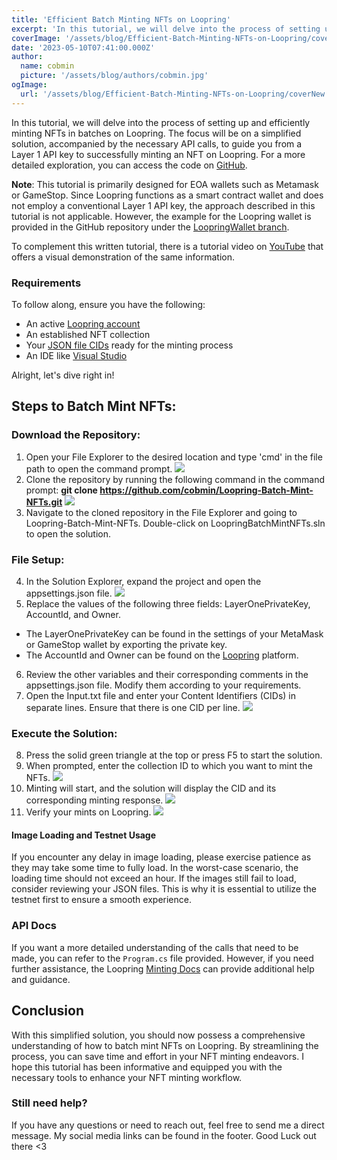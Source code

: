 ```yaml
---
title: 'Efficient Batch Minting NFTs on Loopring'
excerpt: 'In this tutorial, we will delve into the process of setting up and efficiently minting NFTs in batches on Loopring. The focus will be on a simplified solution, accompanied by the necessary API calls, to guide you from a Layer 1 API key to successfully minting an NFT on Loopring...'
coverImage: '/assets/blog/Efficient-Batch-Minting-NFTs-on-Loopring/coverNew.jpg'
date: '2023-05-10T07:41:00.000Z'
author:
  name: cobmin
  picture: '/assets/blog/authors/cobmin.jpg'
ogImage:
  url: '/assets/blog/Efficient-Batch-Minting-NFTs-on-Loopring/coverNew.jpg'
---
```


In this tutorial, we will delve into the process of setting up and efficiently minting NFTs in batches on Loopring. The focus will be on a simplified solution, accompanied by the necessary API calls, to guide you from a Layer 1 API key to successfully minting an NFT on Loopring. For a more detailed exploration, you can access the code on [GitHub](https://github.com/cobmin/Loopring-Batch-Mint-NFTs).

**Note**: This tutorial is primarily designed for EOA wallets such as Metamask or GameStop. Since Loopring functions as a smart contract wallet and does not employ a conventional Layer 1 API key, the approach described in this tutorial is not applicable. However, the example for the Loopring wallet is provided in the GitHub repository under the [LoopringWallet branch](https://github.com/cobmin/Loopring-Batch-Mint-NFTs/tree/LoopringWallet).

To complement this written tutorial, there is a tutorial video on [YouTube](https://youtu.be/NsUHpT_mm7M) that offers a visual demonstration of the same information.

### Requirements
To follow along, ensure you have the following:
- An active [Loopring account](https://loopring.io/#/)
- An established NFT collection
- Your [JSON file CIDs](https://docs.ipfs.tech/concepts/content-addressing/) ready for the minting process
- An IDE like [Visual Studio](https://visualstudio.microsoft.com/downloads/)

Alright, let's dive right in!

## Steps to Batch Mint NFTs:
### Download the Repository: 
1. Open your File Explorer to the desired location and type 'cmd' in the file path to open the command prompt.
![](/assets/blog/Efficient-Batch-Minting-NFTs-on-Loopring/FilePath.gif)
2. Clone the repository by running the following command in the command prompt: **git clone https://github.com/cobmin/Loopring-Batch-Mint-NFTs.git**
![](/assets/blog/Efficient-Batch-Minting-NFTs-on-Loopring/CommandPrompt.gif)
3. Navigate to the cloned repository in the File Explorer and going to Loopring-Batch-Mint-NFTs. Double-click on LoopringBatchMintNFTs.sln to open the solution.
### File Setup:
4. In the Solution Explorer, expand the project and open the appsettings.json file.
![](/assets/blog/Efficient-Batch-Minting-NFTs-on-Loopring/SolutionExplorer.jpg)
5. Replace the values of the following three fields: LayerOnePrivateKey, AccountId, and Owner.
- The LayerOnePrivateKey can be found in the settings of your MetaMask or GameStop wallet by exporting the private key. 
- The AccountId and Owner can be found on the [Loopring](https://loopring.io/#/) platform. 
6. Review the other variables and their corresponding comments in the appsettings.json file. Modify them according to your requirements. 
7. Open the Input.txt file and enter your Content Identifiers (CIDs) in separate lines. Ensure that there is one CID per line.
![](/assets/blog/Efficient-Batch-Minting-NFTs-on-Loopring/Input.jpg)
### Execute the Solution:
8. Press the solid green triangle at the top or press F5 to start the solution.
9. When prompted, enter the collection ID to which you want to mint the NFTs.
![](/assets/blog/Efficient-Batch-Minting-NFTs-on-Loopring/CollectionId.jpg)
10. Minting will start, and the solution will display the CID and its corresponding minting response.
![](/assets/blog/Efficient-Batch-Minting-NFTs-on-Loopring/MintResponse.jpg)
11. Verify your mints on Loopring.
![](/assets/blog/Efficient-Batch-Minting-NFTs-on-Loopring/CollectionMints.jpg)

#### Image Loading and Testnet Usage
If you encounter any delay in image loading, please exercise patience as they may take some time to fully load. In the worst-case scenario, the loading time should not exceed an hour. If the images still fail to load, consider reviewing your JSON files. This is why it is essential to utilize the testnet first to ensure a smooth experience.

### API Docs
If you want a more detailed understanding of the calls that need to be made, you can refer to the `Program.cs` file provided. However, if you need further assistance, the Loopring [Minting Docs](https://docs-protocol.loopring.io/counterfactual-nft/api-references/mint-nft) can provide additional help and guidance. 

## Conclusion
With this simplified solution, you should now possess a comprehensive understanding of how to batch mint NFTs on Loopring. By streamlining the process, you can save time and effort in your NFT minting endeavors. I hope this tutorial has been informative and equipped you with the necessary tools to enhance your NFT minting workflow.

### Still need help?
If you have any questions or need to reach out, feel free to send me a direct message. My social media links can be found in the footer. Good Luck out there <3 